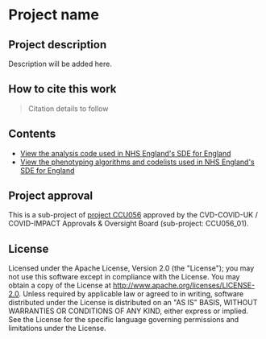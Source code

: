 # Project name

## Project description

Description will be added here.

## How to cite this work
> Citation details to follow

## Contents

* [View the analysis code used in NHS England's SDE for England](https://github.com/BHFDSC/CCU056_01/tree/main/code)
* [View the phenotyping algorithms and codelists used in NHS England's SDE for England](https://github.com/BHFDSC/CCU056_01/tree/main/phenotypes)

## Project approval

This is a sub-project of [project CCU056](https://github.com/BHFDSC/CCU056) approved by the CVD-COVID-UK / COVID-IMPACT Approvals & Oversight Board (sub-project: CCU056_01).

## License

Licensed under the Apache License, Version 2.0 (the "License"); you may not use this software except in compliance with the License. You may obtain a copy of the License at http://www.apache.org/licenses/LICENSE-2.0. Unless required by applicable law or agreed to in writing, software distributed under the License is distributed on an "AS IS" BASIS, WITHOUT WARRANTIES OR CONDITIONS OF ANY KIND, either express or implied. See the License for the specific language governing permissions and limitations under the License.
